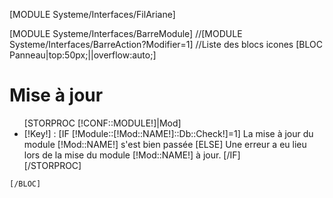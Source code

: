 [MODULE Systeme/Interfaces/FilAriane]

<div id="Container">
    [MODULE Systeme/Interfaces/BarreModule]
    //[MODULE Systeme/Interfaces/BarreAction?Modifier=1]
    //Liste des blocs icones
    [BLOC Panneau|top:50px;||overflow:auto;]
	<h1>Mise &agrave; jour</h1>
	<ul>
	[STORPROC [!CONF::MODULE!]|Mod]
		<li>    [!Key!] :
			[IF [!Module::[!Mod::NAME!]::Db::Check!]=1]
				La mise &agrave; jour  du module [!Mod::NAME!] s'est bien pass&eacute;e
			[ELSE]
				Une erreur a eu lieu lors de la mise du module [!Mod::NAME!] &agrave; jour.
			[/IF]
		</li>
	[/STORPROC]
	</ul>

    [/BLOC]
</div>

